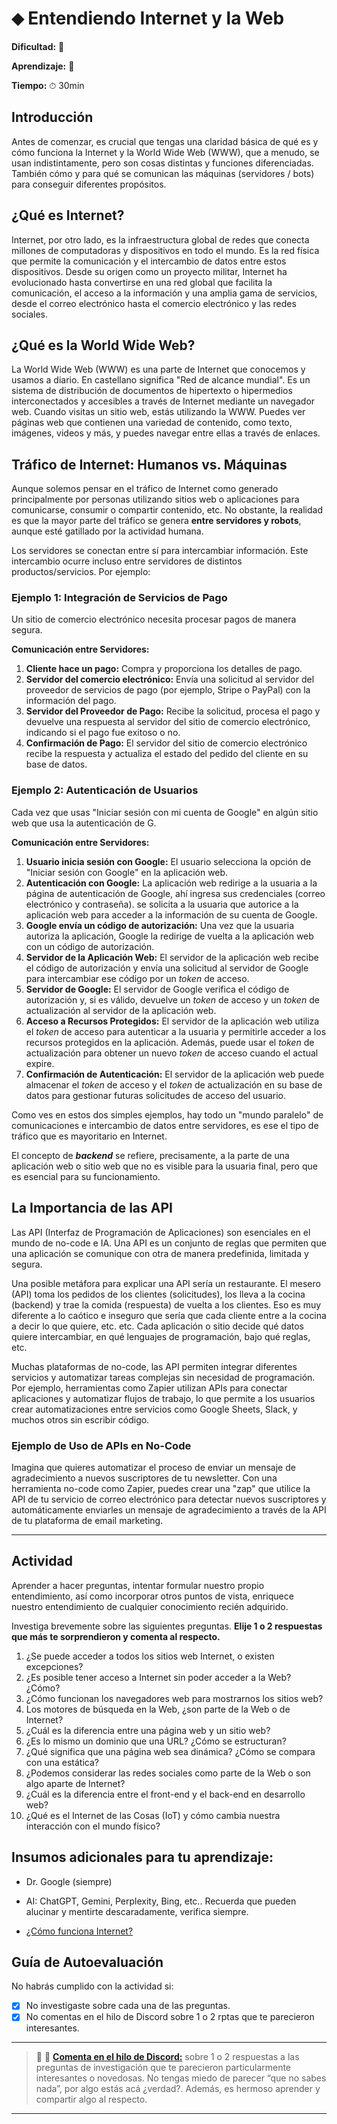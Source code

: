 # &#11045; Entendiendo Internet y la Web

**Dificultad:** 🌻

**Aprendizaje:** 🍯

**Tiempo:** ⏱ 30min

## Introducción

Antes de comenzar, es crucial que tengas una claridad básica de qué es y cómo funciona la Internet y la World Wide Web (WWW), que a menudo, se usan indistintamente, pero son cosas distintas y funciones diferenciadas. También cómo y para qué se comunican las máquinas (servidores / bots) para conseguir diferentes propósitos.

## ¿Qué es Internet?

Internet, por otro lado, es la infraestructura global de redes que conecta millones de computadoras y dispositivos en todo el mundo. Es la red física que permite la comunicación y el intercambio de datos entre estos dispositivos. Desde su origen como un proyecto militar, Internet ha evolucionado hasta convertirse en una red global que facilita la comunicación, el acceso a la información y una amplia gama de servicios, desde el correo electrónico hasta el comercio electrónico y las redes sociales.

## ¿Qué es la World Wide Web?

La World Wide Web (WWW) es una parte de Internet que conocemos y usamos a diario. En castellano significa "Red de alcance mundial". Es un sistema de distribución de documentos de hipertexto o hipermedios interconectados y accesibles a través de Internet mediante un navegador web. Cuando visitas un sitio web, estás utilizando la WWW. Puedes ver páginas web que contienen una variedad de contenido, como texto, imágenes, videos y más, y puedes navegar entre ellas a través de enlaces.

## Tráfico de Internet: Humanos vs. Máquinas

Aunque solemos pensar en el tráfico de Internet como generado principalmente por personas utilizando sitios web o aplicaciones  para comunicarse, consumir o compartir contenido, etc. No obstante, la realidad es que la mayor parte del tráfico se genera **entre servidores y robots**, aunque esté gatillado por la actividad humana.

Los servidores se conectan entre sí para intercambiar información. Este intercambio ocurre incluso entre servidores de distintos productos/servicios. Por ejemplo:

### Ejemplo 1: Integración de Servicios de Pago

Un sitio de comercio electrónico necesita procesar pagos de manera segura.

**Comunicación entre Servidores:**

1. **Cliente hace un pago:** Compra y proporciona los detalles de pago.
2. **Servidor del comercio electrónico:** Envía una solicitud al servidor del proveedor de servicios de pago (por ejemplo, Stripe o PayPal) con la información del pago.
3. **Servidor del Proveedor de Pago:** Recibe la solicitud, procesa el pago y devuelve una respuesta al servidor del sitio de comercio electrónico, indicando si el pago fue exitoso o no.
4. **Confirmación de Pago:** El servidor del sitio de comercio electrónico recibe la respuesta y actualiza el estado del pedido del cliente en su base de datos.

### Ejemplo 2: Autenticación de Usuarios

Cada vez que usas "Iniciar sesión con mi cuenta de Google" en algún sitio web que usa la autenticación de G.

**Comunicación entre Servidores:**

1. **Usuario inicia sesión con Google:** El usuario selecciona la opción de "Iniciar sesión con Google" en la aplicación web.
2. **Autenticación con Google:** La aplicación web redirige a la usuaria a la página de autenticación de Google, ahí ingresa sus credenciales (correo electrónico y contraseña). se solicita a la usuaria que autorice a la aplicación web para acceder a la información de su cuenta de Google.
3. **Google envía un código de autorización:** Una vez que la usuaria autoriza la aplicación, Google la redirige de vuelta a la aplicación web con un código de autorización.
4. **Servidor de la Aplicación Web:** El servidor de la aplicación web recibe el código de autorización y envía una solicitud al servidor de Google para intercambiar ese código por un *token* de acceso.
5. **Servidor de Google:** El servidor de Google verifica el código de autorización y, si es válido, devuelve un *token* de acceso y un *token* de actualización al servidor de la aplicación web.
6. **Acceso a Recursos Protegidos:** El servidor de la aplicación web utiliza el *token* de acceso para autenticar a la usuaria y permitirle acceder a los recursos protegidos en la aplicación. Además, puede usar el *token* de actualización para obtener un nuevo *token* de acceso cuando el actual expire.
7. **Confirmación de Autenticación:** El servidor de la aplicación web puede almacenar el *token* de acceso y el *token* de actualización en su base de datos para gestionar futuras solicitudes de acceso del usuario.

Como ves en estos dos simples ejemplos, hay todo un "mundo paralelo" de comunicaciones e intercambio de datos entre servidores, es ese el tipo de tráfico que es mayoritario en Internet.

El concepto de ***backend*** se refiere, precisamente, a la parte de una aplicación web o sitio web que no es visible para la usuaria final, pero que es esencial para su funcionamiento.

## La Importancia de las API

Las API (Interfaz de Programación de Aplicaciones) son esenciales en el mundo de no-code e IA. Una API es un conjunto de reglas que permiten que una aplicación se comunique con otra de manera predefinida, limitada y segura. 

Una posible metáfora para explicar una API sería un restaurante. El mesero (API) toma los pedidos de los clientes (solicitudes), los lleva a la cocina (backend) y trae la comida (respuesta) de vuelta a los clientes. Eso es muy diferente a lo caótico e inseguro que sería que cada cliente entre a la cocina a decir lo que quiere, etc. etc. Cada aplicación o sitio decide qué datos quiere intercambiar, en qué lenguajes de programación, bajo qué reglas, etc.

Muchas plataformas de no-code, las API permiten integrar diferentes servicios y automatizar tareas complejas sin necesidad de programación. Por ejemplo, herramientas como Zapier utilizan APIs para conectar aplicaciones y automatizar flujos de trabajo, lo que permite a los usuarios crear automatizaciones entre servicios como Google Sheets, Slack, y muchos otros sin escribir código.

### Ejemplo de Uso de APIs en No-Code

Imagina que quieres automatizar el proceso de enviar un mensaje de agradecimiento a nuevos suscriptores de tu newsletter. Con una herramienta no-code como Zapier, puedes crear una "zap" que utilice la API de tu servicio de correo electrónico para detectar nuevos suscriptores y automáticamente enviarles un mensaje de agradecimiento a través de la API de tu plataforma de email marketing.

---

## Actividad

Aprender a hacer preguntas, intentar formular nuestro propio entendimiento, así como incorporar otros puntos de vista, enriquece nuestro entendimiento de cualquier conocimiento recién adquirido.

Investiga brevemente sobre las siguientes preguntas. **Elije 1 o 2 respuestas que más te sorprendieron y comenta al respecto.**

1. ¿Se puede acceder a todos los sitios web Internet, o existen excepciones?
2. ¿Es posible tener acceso a Internet sin poder acceder a la Web? ¿Cómo?
3. ¿Cómo funcionan los navegadores web para mostrarnos los sitios web?
4. Los motores de búsqueda en la Web, ¿son parte de la Web o de Internet?
5. ¿Cuál es la diferencia entre una página web y un sitio web?
6. ¿Es lo mismo un dominio que una URL? ¿Cómo se estructuran?
7. ¿Qué significa que una página web sea dinámica? ¿Cómo se compara con una estática?
8. ¿Podemos considerar las redes sociales como parte de la Web o son algo aparte de Internet?
9. ¿Cuál es la diferencia entre el front-end y el back-end en desarrollo web?
10. ¿Qué es el Internet de las Cosas (IoT) y cómo cambia nuestra interacción con el mundo físico?

## Insumos adicionales para tu aprendizaje:

- Dr. Google (siempre)

- AI: ChatGPT, Gemini, Perplexity, Bing, etc.. Recuerda que pueden alucinar y mentirte descaradamente, verifica siempre.

- [¿Cómo funciona Internet?](https://www.youtube.com/watch?v=-InB0vz_Mec)

## Guía de Autoevaluación

No habrás cumplido con la actividad si:

- [x] No investigaste sobre cada una de las preguntas.
- [x] No comentas en el hilo de Discord sobre 1 o 2 rptas que te parecieron interesantes.

---

> :mega: 💬 [**Comenta en el hilo de Discord:**](https://discord.com/channels/1209273049304666113/1215445879411052554) sobre 1 o 2 respuestas a las preguntas de investigación que te parecieron particularmente interesantes o novedosas. No tengas miedo de parecer “que no sabes nada”, por algo estás acá ¿verdad?. Además, es hermoso aprender y compartir algo al respecto.

--- 
